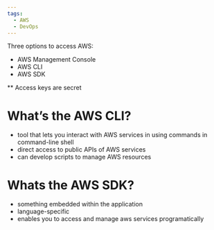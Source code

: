 ```yaml
---
tags:
  - AWS
  - DevOps
---
```

Three options to access AWS:

- AWS Management Console
- AWS CLI
- AWS SDK

** Access keys are secret

# What’s the AWS CLI?

- tool that lets you interact with AWS services in using commands in command-line shell
- direct access to public APIs of AWS services
- can develop scripts to manage AWS resources

# Whats the AWS SDK?

- something embedded within the application
- language-specific
- enables you to access and manage aws services programatically